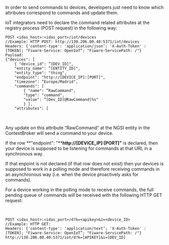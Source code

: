 In order to send commands to devices, developers just need to know which
attributes correspond to commands and update them.

IoT integrators need to declare the command related attributes at the
registry process (POST request) in the following way:

    POST <idas_host>:<idas_port>/iot/devices
    //Example: HTTP POST: http://130.206.80.40:5371/iot/devices 
    Headers: {'content-type': 'application/json’; 'X-Auth-Token' : [TOKEN]; "Fiware-Service: OpenIoT”; "Fiware-ServicePath: /"}
    Payload:
    {"devices": [
        { "device_id": ”[DEV_ID]",
        "entity_name": ”[ENTITY_ID]",
        "entity_type": "thing",
        "endpoint": "http://[DEVICE_IP]:[PORT]",
        "timezone": ”Europe/Madrid",
        "commands": [
            { "name": ”RawCommand",
            "type": "command",
            "value": “[Dev_ID]@RawCommand|%s"
            } ],
        "attributes": [

 

Any update on this attribute “RawCommand” at the NGSI entity in the
ContextBroker will send a command to your device.

If the row **"endpoint": "****http://[DEVICE\_IP]:[PORT]"** is declared,
then your device is supposed to be listening for commands at that URL in
a synchronous way.

If that enpoint is not declared (if that row does not exist) then yur
devices is supposed to work in a polling mode and therefore receiving
commands in an asynchronous way (i.e. when the device proactively asks
for commands).

For a device working in the polling mode to receive commands, the full
pending queue of commands will be received with the following HTTP GET
request:

 

    POST <idas_host>:<idas_port>/d?k=<apikey>&i=<device_ID>
    //Example: HTTP GET:
    Headers: {'content-type': 'application/text’; 'X-Auth-Token' : [TOKEN]; "Fiware-Service: OpenIoT”; "Fiware-ServicePath: /"}
    http://130.206.80.40:5371/iot/d?k=[APIKEY]&i=[DEV_ID]
